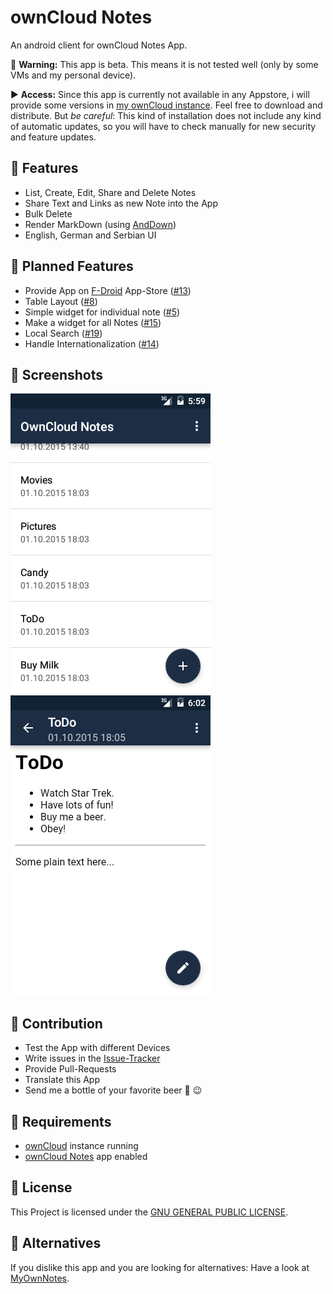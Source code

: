 # ownCloud Notes
An android client for ownCloud Notes App.

:construction: **Warning:** This app is beta. This means it is not tested well (only by some VMs and my personal device).

:arrow_forward: **Access:** Since this app is currently not available in any Appstore, i will provide some versions in [my ownCloud instance](http://owncloud.niedermann.it/index.php/s/BOM5V1VZwscFk1k). Feel free to download and distribute. But *be careful*: This kind of installation does not include any kind of automatic updates, so you will have to check manually for new security and feature updates.

## :rocket: Features
* List, Create, Edit, Share and Delete Notes
* Share Text and Links as new Note into the App
* Bulk Delete
* Render MarkDown (using [AndDown](https://github.com/commonsguy/cwac-anddown))
* English, German and Serbian UI

## :checkered_flag: Planned Features
* Provide App on [F-Droid](https://f-droid.org/) App-Store ([#13](https://github.com/stefan-niedermann/OwnCloud-Notes/issues/13))
* Table Layout ([#8](https://github.com/stefan-niedermann/OwnCloud-Notes/issues/8))
* Simple widget for individual note ([#5](https://github.com/stefan-niedermann/OwnCloud-Notes/issues/5))
* Make a widget for all Notes ([#15](https://github.com/stefan-niedermann/OwnCloud-Notes/issues/15))
* Local Search ([#19](https://github.com/stefan-niedermann/OwnCloud-Notes/issues/19))
* Handle Internationalization ([#14](https://github.com/stefan-niedermann/OwnCloud-Notes/issues/14))

## :eyes: Screenshots
![Demo 1](/demo-1.png)
![Demo 2](/demo-2.png)

## :wrench: Contribution
* Test the App with different Devices
* Write issues in the [Issue-Tracker](https://github.com/stefan-niedermann/OwnCloud-Notes/issues)
* Provide Pull-Requests
* Translate this App
* Send me a bottle of your favorite beer :beers: :wink:

## :link: Requirements
* [ownCloud](https://github.com/owncloud/) instance running
* [ownCloud Notes](https://github.com/owncloud/notes) app enabled

## :notebook: License
This Project is licensed under the [GNU GENERAL PUBLIC LICENSE](/LICENSE).

## :twisted_rightwards_arrows: Alternatives
If you dislike this app and you are looking for alternatives: Have a look at [MyOwnNotes](https://github.com/aykit/MyOwnNotes).

